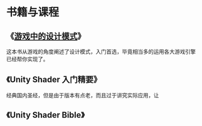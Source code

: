 # 书籍与课程

## 《[游戏中的设计模式](https://gpp.tkchu.me/)》

这本书从游戏的角度阐述了设计模式，入门首选，毕竟相当多的运用各大游戏引擎已经帮你实现了。

## 《Unity Shader 入门精要》

经典国内圣经，但是由于版本有点老，而且过于讲究实际应用，让

## 《Unity Shader Bible》


